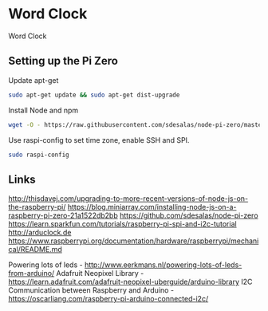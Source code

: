 # Word Clock

Word Clock


## Setting up the Pi Zero

Update apt-get

````bash
sudo apt-get update && sudo apt-get dist-upgrade
````

Install Node and npm

````bash
wget -O - https://raw.githubusercontent.com/sdesalas/node-pi-zero/master/install-node-v6.9.1.sh | bash
````

Use raspi-config to set time zone, enable SSH and SPI.

````bash
sudo raspi-config
````


## Links
http://thisdavej.com/upgrading-to-more-recent-versions-of-node-js-on-the-raspberry-pi/
https://blog.miniarray.com/installing-node-js-on-a-raspberry-pi-zero-21a1522db2bb
https://github.com/sdesalas/node-pi-zero
https://learn.sparkfun.com/tutorials/raspberry-pi-spi-and-i2c-tutorial
http://arduclock.de
https://www.raspberrypi.org/documentation/hardware/raspberrypi/mechanical/README.md

Powering lots of leds - http://www.eerkmans.nl/powering-lots-of-leds-from-arduino/
Adafruit Neopixel Library - https://learn.adafruit.com/adafruit-neopixel-uberguide/arduino-library
I2C Communication between Raspberry and Arduino - https://oscarliang.com/raspberry-pi-arduino-connected-i2c/

